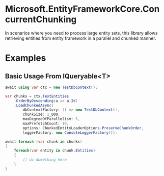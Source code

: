 # Microsoft.EntityFrameworkCore.ConcurrentChunking

In scenarios where you need to process large entity sets, this library allows retrieving entities from entity framework
in a parallel and chunked manner.

# Examples

## Basic Usage From IQueryable&lt;T&gt;

```csharp
await using var ctx = new TestDbContext();

var chunks = ctx.TestEntities
    .OrderByDescending(a => a.Id)
    .LoadChunkedAsync(
        dbContextFactory: () => new TestDbContext(),
        chunkSize: 1_000,
        maxDegreeOfParallelism: 5,
        maxPrefetchCount: 10,
        options: ChunkedEntityLoaderOptions.PreserveChunkOrder,
        loggerFactory: new ConsoleLoggerFactory());

await foreach (var chunk in chunks)
{
    foreach(var entity in chunk.Entities)
    {
        // do domething here
    }
}
```

